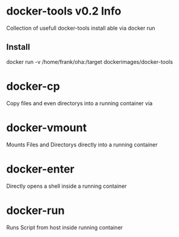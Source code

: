 docker-tools v0.2 Info
============
Collection of usefull docker-tools install able via docker run


## Install

  docker run -v /home/frank/oha:/target dockerimages/docker-tools

# docker-cp
Copy files and even directorys into a running container via

# docker-vmount
Mounts Files and Directorys directly into a running container

# docker-enter
Directly opens a shell inside a running container

# docker-run
Runs Script from host inside running container
